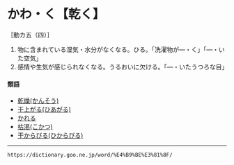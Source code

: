 # かわ・く【乾く】

［動カ五（四）］
1.  物に含まれている湿気・水分がなくなる。ひる。「洗濯物が―・く」「―・いた空気」
2.  感情や生気が感じられなくなる。うるおいに欠ける。「―・いたうつろな目」
    

#### 類語

-   [乾燥(かんそう)](https://dictionary.goo.ne.jp/word/%E4%B9%BE%E7%87%A5/#jn-48877)
-   [干上がる(ひあがる)](https://dictionary.goo.ne.jp/word/%E5%B9%B2%E4%B8%8A%E3%82%8B/#jn-182342)
-   [かれる](https://dictionary.goo.ne.jp/word/%E6%B6%B8%E3%82%8C%E3%82%8B/#jn-46735)
-   [枯渇(こかつ)](https://dictionary.goo.ne.jp/word/%E6%9E%AF%E6%B8%87/#jn-76284)
-   [干からびる(ひからびる)](https://dictionary.goo.ne.jp/word/%E5%B9%B2%E6%B6%B8%E3%81%B3%E3%82%8B/#jn-183503)

---
`https://dictionary.goo.ne.jp/word/%E4%B9%BE%E3%81%8F/`